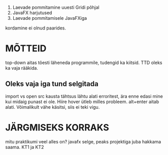 1. Laevade pommitamine uuesti Gridi põhjal
2. JavaFX harjutused
3. Laevade pommitamisele JavaFXiga

kordamine ei olnud paarides.


# MÕTTEID

top-down aitas tõesti läheneda programmile, tudengid ka kiitsid. TTD oleks ka vaja rääkida.

## Oleks vaja iga tund selgitada
import vs open
src kausta tähtsus
lähtu alati erroritest, ära enne edasi mine kui midaig punast ei ole.
Hiire hover ütleb milles probleem.
alt+enter aitab alati.
Võimalikult vähe käsitsi, siis ei teki vigu.




# JÄRGMISEKS KORRAKS

mitu praktikumi veel alles on?
javafx selge, peaks projektiga juba hakkama saama.
KT1 ja KT2
